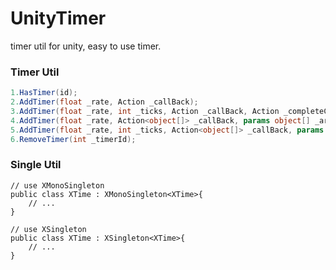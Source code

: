# UnityTimer
timer util for unity, easy to use timer.

### Timer Util

```c#
1.HasTimer(id);
2.AddTimer(float _rate, Action _callBack);
3.AddTimer(float _rate, int _ticks, Action _callBack, Action _completeCallback = null);
4.AddTimer(float _rate, Action<object[]> _callBack, params object[] _args);
5.AddTimer(float _rate, int _ticks, Action<object[]> _callBack, params object[] _args);
6.RemoveTimer(int _timerId);
```

### Single Util

```
// use XMonoSingleton
public class XTime : XMonoSingleton<XTime>{
	// ...
}

// use XSingleton
public class XTime : XSingleton<XTime>{
	// ...
}
```

